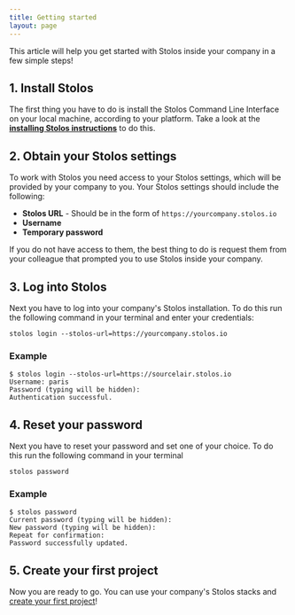 ```yaml
---
title: Getting started
layout: page
---
```


This article will help you get started with Stolos inside your company in a few simple steps!

## 1. Install Stolos
The first thing you have to do is install the Stolos Command Line Interface on your local machine, according to your platform. Take a look at the [**installing Stolos instructions**](/start/installing-stolos) to do this.

## 2. Obtain your Stolos settings
To work with Stolos you need access to your Stolos settings, which will be provided by your company to you. Your Stolos settings should include the following:

- **Stolos URL** - Should be in the form of `https://yourcompany.stolos.io`
- **Username**
- **Temporary password**

If you do not have access to them, the best thing to do is request them from your colleague that prompted you to use Stolos inside your company.

## 3. Log into Stolos
Next you have to log into your company's Stolos installation. To do this run the following command in your terminal and enter your credentials:

```
stolos login --stolos-url=https://yourcompany.stolos.io
```

### Example

```
$ stolos login --stolos-url=https://sourcelair.stolos.io
Username: paris
Password (typing will be hidden):
Authentication successful.
```

## 4. Reset your password
Next you have to reset your password and set one of your choice. To do this run the following command in your terminal

```
stolos password
```

### Example

```
$ stolos password
Current password (typing will be hidden):
New password (typing will be hidden):
Repeat for confirmation:
Password successfully updated.
```

## 5. Create your first project
Now you are ready to go. You can use your company's Stolos stacks and [create your first project](/guides/creating-your-first-project/)!
